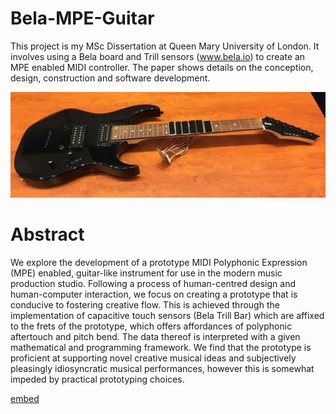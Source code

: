 # Bela-MPE-Guitar
This project is my MSc Dissertation at Queen Mary University of London. It involves using a Bela board and Trill sensors (www.bela.io) to create an MPE enabled MIDI controller.
The paper shows details on the conception, design, construction and software development.

![Image of the prototype](https://github.com/jamierpond/bela-mpe-guitar/blob/main/Images/fronthori.jpg?raw=true)

# Abstract
We explore the development of a prototype MIDI Polyphonic Expression (MPE) enabled, guitar-like instrument for use in the modern music production studio. Following a process of human-centred design and human-computer interaction, we focus on creating a prototype that is conducive to fostering creative flow. This is achieved through the implementation of capacitive touch sensors (Bela Trill Bar) which are affixed to the frets of the prototype, which offers affordances of polyphonic aftertouch and pitch bend. The data thereof is interpreted with a given mathematical and programming framework. We find that the prototype is proficient at supporting novel creative musical ideas and subjectively pleasingly idiosyncratic musical performances, however this is somewhat impeded by practical prototyping choices.

[embed](https://github.com/jamierpond/Bela-MPE-Guitar/blob/main/Jamie%20Pond%20MSc%20Project%20Dissertation.pdf)
